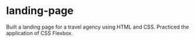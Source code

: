# landing-page
Built a landing page for a travel agency using HTML and CSS.
Practiced the application of CSS Flexbox.
